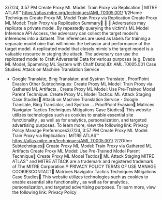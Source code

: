 3/7/24, 3:57 PM Create Proxy ML Model: Train Proxy via Replication | MITRE ATLAS™
https://atlas.mitre.org/techniques/AML.T0005.001/ 1/2Home Techniques Create Proxy ML Model
Train Proxy via Replication
Create Proxy ML Model: Train
Proxy via Replication
Summary󰅂 󰅂 󰅂
Adversaries may replicate a private model. By repeatedly
querying the victim's ML Model Inference API Access, the
adversary can collect the target model's inferences into a
dataset. The inferences are used as labels for training a
separate model o ine that will mimic the behavior and
performance of the target model.
A replicated model that closely mimic's the target model is a
valuable resource in staging the attack. The adversary can
use the replicated model to Craft Adversarial Data for
various purposes (e.g. Evade ML Model, Spamming ML
System with Chaff Data).ID: AML.T0005.001
Case Studies: Attack on
Machine Translation Service
- Google Translate, Bing
Translator, and Systran
Translate , ProofPoint
Evasion
Other Subtechniques:
Create Proxy ML Model:
Train Proxy via Gathered ML
Artifacts , Create Proxy ML
Model: Use Pre-Trained
Model
Parent Technique: Create
Proxy ML Model
Tactics: ML Attack Staging
Case Studies󰅀
Attack on Machine Translation Service - Google Translate, Bing Translator, and Systran …
ProofPoint Evasion󰍜 Matrices Navigator Tactics Techniques Mitigations Case Studies󰍝
This website utilizes technologies such as cookies to enable essential site functionality , as well as
for analytics, personalization, and targeted advertising purposes. To learn more, view the following
link: Privacy Policy
Manage Preferences3/7/24, 3:57 PM Create Proxy ML Model: Train Proxy via Replication | MITRE ATLAS™
https://atlas.mitre.org/techniques/AML.T0005.001/ 2/2Other Subtechniques󰅀
Create Proxy ML Model: Train Proxy via Gathered ML Artifacts
Create Proxy ML Model: Use Pre-Trained Model
Parent Technique󰅀
Create Proxy ML Model
Tactics󰅀
ML Attack Staging
MITRE ATLAS™ and MITRE ATT&CK are a trademark and registered
trademark of The MITRE Corporation.®
PRIVACY POLICY TERMS OF USE MANAGE COOKIESCONTACT󰍜 Matrices Navigator Tactics Techniques Mitigations Case Studies󰍝
This website utilizes technologies such as cookies to enable essential site functionality , as well as
for analytics, personalization, and targeted advertising purposes. To learn more, view the following
link: Privacy Policy